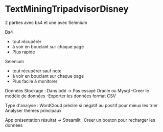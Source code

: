 # TextMiningTripadvisorDisney


2 parties avec bs4 et une avec Selenium

Bs4
- tout récupérér
- à voir en bouclant sur chaque page
- Plus rapide

Selenium
- tout récupérer sauf note
- à voir en bouclant sur chaque page
- Plus facile à monitorer

Données Stockage :
Dans bdd -> Pas essayé
Oracle ou Mysql
-Creer le modèle de données
-Exporter les données format CSV

Type d'analyse :
WordCloud
prédire si négatif au positif pour mieux les trier
Analyser thèmes principaux


App présentation résultat -> Streamlit
-Creer  un bouton pour recharger les données

